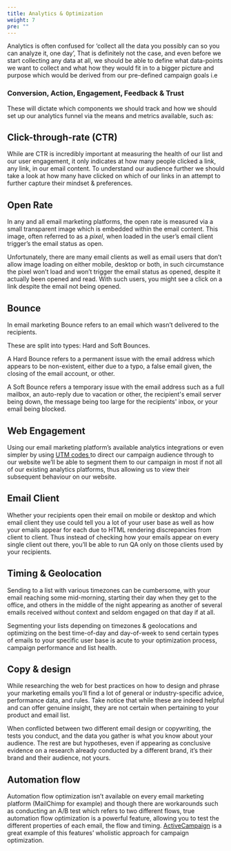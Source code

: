 ```yaml
---
title: Analytics & Optimization
weight: 7
pre: ""
---
```


Analytics is often confused for ‘collect all the data you possibly can so you can analyze it, one day’, That is definitely not the case, and even before we start collecting any data at all, we should be able to define what data-points we want to collect and what how they would fit in to a bigger picture and purpose which would be derived from our pre-defined campaign goals i.e

### Conversion, Action, Engagement, Feedback & Trust

These will dictate which components we should track and how we should set up our analytics funnel via the means and metrics  available, such as:

## Click-through-rate (CTR)

While are CTR is incredibly important at measuring the health of our list and our user engagement, it only indicates at how many people clicked a link, any link, in our email content. To understand our audience further we should take a look at how many have clicked on which of our links in an attempt to further capture their mindset & preferences.

## Open Rate

In any and all email marketing platforms, the open rate is measured via a small transparent image which is embedded within the email content. This image, often referred to as a *pixel*, when loaded in the user’s email client trigger’s the email status as open.

Unfortunately, there are many email clients as well as email users that don’t allow image loading on either mobile, desktop or both, in such circumstance the pixel won’t load and won’t trigger the email status as opened, despite it actually been opened and read. With such users, you might see a click on a link despite the email not being opened.

## Bounce

In email marketing Bounce refers to an email which wasn’t delivered to the recipients.

These are split into types: Hard and Soft Bounces.

A Hard Bounce refers to a permanent issue with the email address which appears to be non-existent, either due to a typo, a false email given, the closing of the email account, or other.

A Soft Bounce refers a temporary issue with the email address such as a full mailbox, an auto-reply due to vacation or other, the recipient's email server being down, the message being too large for the recipients' inbox, or your email being blocked.

## Web Engagement

Using our email marketing platform’s available analytics integrations or even simpler by using [UTM codes ](https://www.google.com/url?q=https://support.google.com/analytics/answer/1033867?hl%3Den&sa=D&ust=1518143468512000&usg=AFQjCNFByMm3LPOCgvfU5MJD4BUcD3zygw)to direct our campaign audience through to our website we’ll be able to segment them to our campaign in most if not all of our existing analytics platforms, thus allowing us to view their subsequent behaviour on our website.

## Email Client

Whether your recipients open their email on mobile or desktop and which email client they use could tell you a lot of your user base as well as how your emails appear for each due to HTML rendering discrepancies from client to client. Thus instead of checking how your emails appear on every single client out there, you’ll be able to run QA only on those clients used by your recipients.

## Timing & Geolocation

Sending to a list with various timezones can be cumbersome, with your email reaching some mid-morning, starting their day when they get to the office, and others in the middle of the night appearing as another of several emails received without context and seldom engaged on that day if at all.

Segmenting your lists depending on timezones & geolocations and optimizing on the best time-of-day and day-of-week to send certain types of emails to your specific user base is acute to your optimization process, campaign performance and list health.

## Copy & design

While researching the web for best practices on how to design and phrase your marketing emails you’ll find a lot of general or industry-specific advice, performance data, and rules. Take notice that while these are indeed helpful and can offer genuine insight, they are not certain when pertaining to your product and email list.

When conflicted between two different email design or copywriting, the tests you conduct, and the data you gather is what you know about your audience. The rest are but hypotheses, even if appearing as conclusive evidence on a research already conducted by a different brand, it’s their brand and their audience, not yours.

## Automation flow

Automation flow optimization isn’t available on every email marketing platform (MailChimp for example) and though there are workarounds such as conducting an A/B test which refers to two different flows, true automation flow optimization is a powerful feature, allowing you to test the different properties of each email, the flow and timing. [ActiveCampaign](https://www.activecampaign.com/blog/announcing-split-test-automations/) is a great example of this features’ wholistic approach for campaign optimization.
